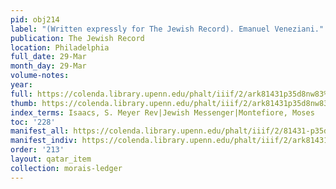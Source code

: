 ```yaml
---
pid: obj214
label: "(Written expressly for The Jewish Record). Emanuel Veneziani."
publication: The Jewish Record
location: Philadelphia
full_date: 29-Mar
month_day: 29-Mar
volume-notes:
year:
full: https://colenda.library.upenn.edu/phalt/iiif/2/ark81431p35d8nw83%2FSHA256E-s6810617--a766c3fbd53aa271b519b638c5a6c2d7800a260f92e5cb6789907acc2ea41dfa.jpeg/full/3500,/0/default.jpg
thumb: https://colenda.library.upenn.edu/phalt/iiif/2/ark81431p35d8nw83%2FSHA256E-s6810617--a766c3fbd53aa271b519b638c5a6c2d7800a260f92e5cb6789907acc2ea41dfa.jpeg/full/!200,200/0/default.jpg
index_terms: Isaacs, S. Meyer Rev|Jewish Messenger|Montefiore, Moses
toc: '228'
manifest_all: https://colenda.library.upenn.edu/phalt/iiif/2/81431-p35d8nw83/manifest
manifest_indiv: https://colenda.library.upenn.edu/phalt/iiif/2/ark81431p35d8nw83%2FSHA256E-s6810617--a766c3fbd53aa271b519b638c5a6c2d7800a260f92e5cb6789907acc2ea41dfa.jpeg
order: '213'
layout: qatar_item
collection: morais-ledger
---
```

